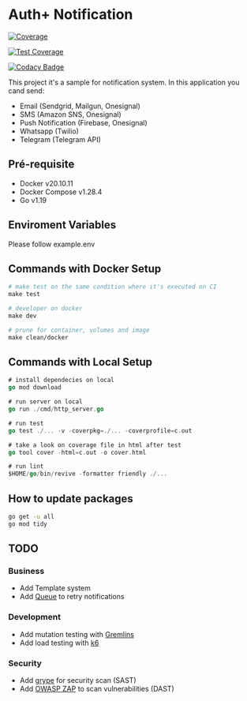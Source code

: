 # Auth+ Notification

[![Coverage](https://sonarcloud.io/api/project_badges/measure?project=auth-plus_auth-plus-notification&metric=coverage)](https://sonarcloud.io/summary/new_code?id=auth-plus_auth-plus-notification)

[![Test Coverage](https://api.codeclimate.com/v1/badges/7747782d29adc97edda2/test_coverage)](https://codeclimate.com/github/auth-plus/auth-plus-notification/test_coverage)

[![Codacy Badge](https://app.codacy.com/project/badge/Coverage/870535e320a4452eac49e677bd5025de)](https://www.codacy.com/gh/auth-plus/auth-plus-notification/dashboard?utm_source=github.com&utm_medium=referral&utm_content=auth-plus/auth-plus-notification&utm_campaign=Badge_Coverage)

This project it's a sample for notification system.
In this application you cand send:

- Email (Sendgrid, Mailgun, Onesignal)
- SMS (Amazon SNS, Onesignal)
- Push Notification (Firebase, Onesignal)
- Whatsapp (Twilio)
- Telegram (Telegram API)

## Pré-requisite

- Docker v20.10.11
- Docker Compose v1.28.4
- Go v1.19

## Enviroment Variables

Please follow example.env

## Commands with Docker Setup

```makefile
# make test on the same condition where it's executed on CI
make test

# developer on docker
make dev

# prune for container, volumes and image
make clean/docker 
```

## Commands with Local Setup

```go
# install dependecies on local
go mod download

# run server on local
go run ./cmd/http_server.go

# run test
go test ./... -v -coverpkg=./... -coverprofile=c.out

# take a look on coverage file in html after test
go tool cover -html=c.out -o cover.html

# run lint
$HOME/go/bin/revive -formatter friendly ./...
```

## How to update packages

```bash
go get -u all
go mod tidy
```

## TODO

### Business

- Add Template system
- Add [Queue](https://github.com/adjust/rmq) to retry notifications

### Development

- Add mutation testing with [Gremlins](https://github.com/go-gremlins/gremlins)
- Add load testing with [k6](https://k6.io/docs/)

### Security

- Add [grype](https://github.com/anchore/grype) for security scan (SAST)
- Add [OWASP ZAP](https://owasp.org/www-project-zap/) to scan vulnerabilities (DAST)

